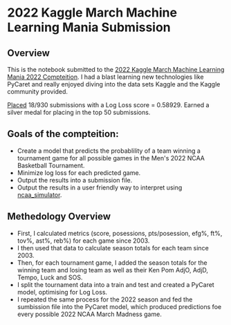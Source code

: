 # 2022 Kaggle March Machine Learning Mania Submission

## Overview
This is the notebook submitted to the [2022 Kaggle March Machine Learning Mania 2022 Compteition](https://www.kaggle.com/competitions/mens-march-mania-2022/overview). I had a blast learning new technologies like PyCaret and really enjoyed diving into the data sets Kaggle and the Kaggle community provided.

[Placed](https://www.kaggle.com/competitions/mens-march-mania-2022/leaderboard) 18/930 submissions with a Log Loss score = 0.58929. Earned a silver medal for placing in the top 50 submissions.

## Goals of the compteition:
* Create a model that predicts the probablility of a team winning a tournament game for all possible games in the Men's 2022 NCAA Basketball Tournament.
* Minimize log loss for each predicted game.
* Output the results into a submission file.
* Output the results in a user friendly way to interpret using [ncaa_simulator](https://www.kaggle.com/code/thomaskotopoulos/ncaa-simulator).

## Methedology Overview
* First, I calculated metrics (score, posessions, pts/posession, efg%, ft%, tov%, ast%, reb%) for each game since 2003.
* I then used that data to calculate season totals for each team since 2003.
* Then, for each tournament game, I added the season totals for the winning team and losing team as well as their Ken Pom AdjO, AdjD, Tempo, Luck and SOS.
* I split the tournament data into a train and test and created a PyCaret model, optimising for Log Loss.  
* I repeated the same process for the 2022 season and fed the sumbission file into the PyCaret model, which produced predictions foe every possible 2022 NCAA March Madness game.

